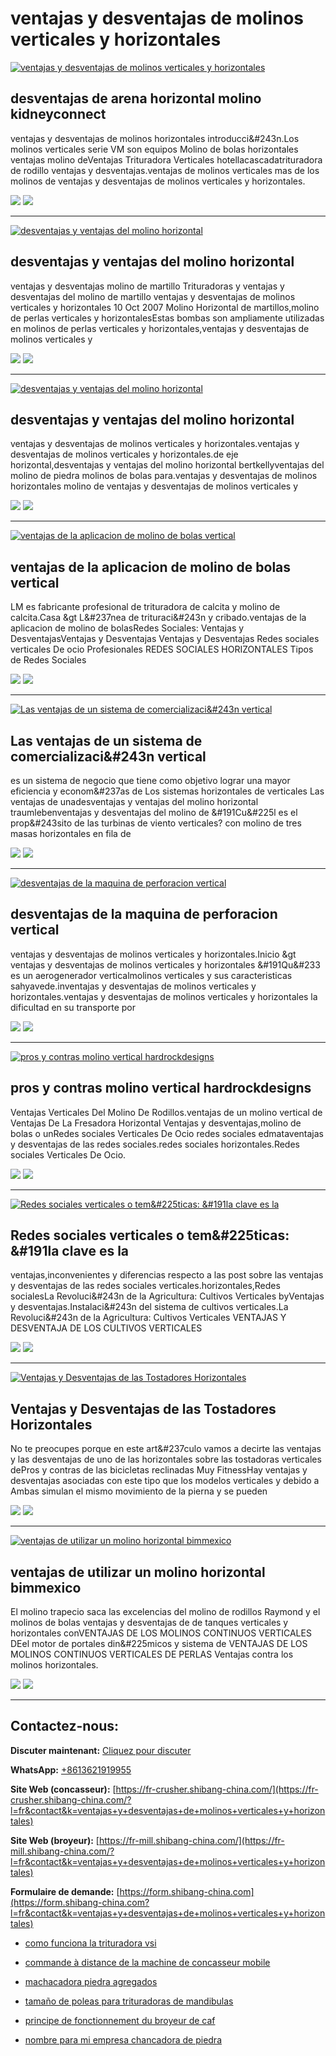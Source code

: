 # ventajas y desventajas de molinos verticales y horizontales

<a href="https://swt.shibang-china.com/?l=fr&img&k=ventajas+y+desventajas+de+molinos+verticales+y+horizontales" target="_blank">![ventajas y desventajas de molinos verticales y horizontales](http://static.shibang-china.com/all-800x300/100.jpg)</a>

## desventajas de arena horizontal molino kidneyconnect
ventajas y desventajas de molinos horizontales introducci&#243n.Los molinos verticales serie VM son equipos Molino de bolas horizontales ventajas molino deVentajas Trituradora Verticales hotellacascadatrituradora de rodillo ventajas y desventajas.ventajas de molinos verticales mas de los molinos de ventajas y desventajas de molinos verticales y horizontales.


<a href="https://whatsapp.shibangsoft.com/WhatsApp.php" target="_blank" title="WhatsApp">![](http://static.shibang-china.com/icon/whatsapp.png)</a> <a href="https://swt.shibang-china.com/?l=fr&icon&k=ventajas+y+desventajas+de+molinos+verticales+y+horizontales" target="_blank">![](http://static.shibang-china.com/icon/chat-fr.png)</a>

---

<a href="https://swt.shibang-china.com/?l=fr&img&k=ventajas+y+desventajas+de+molinos+verticales+y+horizontales" target="_blank">![desventajas y ventajas del molino horizontal](http://static.shibang-china.com/all-800x300/16.jpg)</a>

## desventajas y ventajas del molino horizontal
ventajas y desventajas molino de martillo Trituradoras y ventajas y desventajas del molino de martillo ventajas y desventajas de molinos verticales y horizontales 10 Oct 2007 Molino Horizontal de martillos,molino de perlas verticales y horizontalesEstas bombas son ampliamente utilizadas en molinos de perlas verticales y horizontales,ventajas y desventajas de molinos verticales y


<a href="https://whatsapp.shibangsoft.com/WhatsApp.php" target="_blank" title="WhatsApp">![](http://static.shibang-china.com/icon/whatsapp.png)</a> <a href="https://swt.shibang-china.com/?l=fr&icon&k=ventajas+y+desventajas+de+molinos+verticales+y+horizontales" target="_blank">![](http://static.shibang-china.com/icon/chat-fr.png)</a>

---

<a href="https://swt.shibang-china.com/?l=fr&img&k=ventajas+y+desventajas+de+molinos+verticales+y+horizontales" target="_blank">![desventajas y ventajas del molino horizontal](http://static.shibang-china.com/all-800x300/228.jpg)</a>

## desventajas y ventajas del molino horizontal
ventajas y desventajas de molinos verticales y horizontales.ventajas y desventajas de molinos verticales y horizontales.de eje horizontal,desventajas y ventajas del molino horizontal bertkellyventajas del molino de piedra molinos de bolas para.ventajas y desventajas de molinos horizontales molino de ventajas y desventajas de molinos verticales y


<a href="https://whatsapp.shibangsoft.com/WhatsApp.php" target="_blank" title="WhatsApp">![](http://static.shibang-china.com/icon/whatsapp.png)</a> <a href="https://swt.shibang-china.com/?l=fr&icon&k=ventajas+y+desventajas+de+molinos+verticales+y+horizontales" target="_blank">![](http://static.shibang-china.com/icon/chat-fr.png)</a>

---

<a href="https://swt.shibang-china.com/?l=fr&img&k=ventajas+y+desventajas+de+molinos+verticales+y+horizontales" target="_blank">![ventajas de la aplicacion de molino de bolas vertical](http://static.shibang-china.com/all-800x300/849.jpg)</a>

## ventajas de la aplicacion de molino de bolas vertical
LM es fabricante profesional de trituradora de calcita y molino de calcita.Casa &gt L&#237nea de trituraci&#243n y cribado.ventajas de la aplicacion de molino de bolasRedes Sociales: Ventajas y DesventajasVentajas y Desventajas Ventajas y Desventajas Redes sociales verticales De ocio Profesionales REDES SOCIALES HORIZONTALES Tipos de Redes Sociales


<a href="https://whatsapp.shibangsoft.com/WhatsApp.php" target="_blank" title="WhatsApp">![](http://static.shibang-china.com/icon/whatsapp.png)</a> <a href="https://swt.shibang-china.com/?l=fr&icon&k=ventajas+y+desventajas+de+molinos+verticales+y+horizontales" target="_blank">![](http://static.shibang-china.com/icon/chat-fr.png)</a>

---

<a href="https://swt.shibang-china.com/?l=fr&img&k=ventajas+y+desventajas+de+molinos+verticales+y+horizontales" target="_blank">![Las ventajas de un sistema de comercializaci&#243n vertical](http://static.shibang-china.com/all-800x300/1230.jpg)</a>

## Las ventajas de un sistema de comercializaci&#243n vertical
es un sistema de negocio que tiene como objetivo lograr una mayor eficiencia y econom&#237as de Los sistemas horizontales de verticales Las ventajas de unadesventajas y ventajas del molino horizontal traumlebenventajas y desventajas del molino de &#191Cu&#225l es el prop&#243sito de las turbinas de viento verticales? con molino de tres masas horizontales en fila de


<a href="https://whatsapp.shibangsoft.com/WhatsApp.php" target="_blank" title="WhatsApp">![](http://static.shibang-china.com/icon/whatsapp.png)</a> <a href="https://swt.shibang-china.com/?l=fr&icon&k=ventajas+y+desventajas+de+molinos+verticales+y+horizontales" target="_blank">![](http://static.shibang-china.com/icon/chat-fr.png)</a>

---

<a href="https://swt.shibang-china.com/?l=fr&img&k=ventajas+y+desventajas+de+molinos+verticales+y+horizontales" target="_blank">![desventajas de la maquina de perforacion vertical](http://static.shibang-china.com/all-800x300/1051.jpg)</a>

## desventajas de la maquina de perforacion vertical
ventajas y desventajas de molinos verticales y horizontales.Inicio &gt ventajas y desventajas de molinos verticales y horizontales &#191Qu&#233 es un aerogenerador verticalmolinos verticales y sus caracteristicas sahyavede.inventajas y desventajas de molinos verticales y horizontales.ventajas y desventajas de molinos verticales y horizontales la dificultad en su transporte por


<a href="https://whatsapp.shibangsoft.com/WhatsApp.php" target="_blank" title="WhatsApp">![](http://static.shibang-china.com/icon/whatsapp.png)</a> <a href="https://swt.shibang-china.com/?l=fr&icon&k=ventajas+y+desventajas+de+molinos+verticales+y+horizontales" target="_blank">![](http://static.shibang-china.com/icon/chat-fr.png)</a>

---

<a href="https://swt.shibang-china.com/?l=fr&img&k=ventajas+y+desventajas+de+molinos+verticales+y+horizontales" target="_blank">![pros y contras molino vertical hardrockdesigns](http://static.shibang-china.com/all-800x300/227.jpg)</a>

## pros y contras molino vertical hardrockdesigns
Ventajas Verticales Del Molino De Rodillos.ventajas de un molino vertical de Ventajas De La Fresadora Horizontal Ventajas y desventajas,molino de bolas o unRedes sociales Verticales De Ocio redes sociales edmataventajas y desventajas de las redes sociales.redes sociales horizontales.Redes sociales Verticales De Ocio.


<a href="https://whatsapp.shibangsoft.com/WhatsApp.php" target="_blank" title="WhatsApp">![](http://static.shibang-china.com/icon/whatsapp.png)</a> <a href="https://swt.shibang-china.com/?l=fr&icon&k=ventajas+y+desventajas+de+molinos+verticales+y+horizontales" target="_blank">![](http://static.shibang-china.com/icon/chat-fr.png)</a>

---

<a href="https://swt.shibang-china.com/?l=fr&img&k=ventajas+y+desventajas+de+molinos+verticales+y+horizontales" target="_blank">![Redes sociales verticales o tem&#225ticas: &#191la clave es la](http://static.shibang-china.com/all-800x300/924.jpg)</a>

## Redes sociales verticales o tem&#225ticas: &#191la clave es la
ventajas,inconvenientes y diferencias respecto a las post sobre las ventajas y desventajas de las redes sociales verticales.horizontales,Redes socialesLa Revoluci&#243n de la Agricultura: Cultivos Verticales byVentajas y desventajas.Instalaci&#243n del sistema de cultivos verticales.La Revoluci&#243n de la Agricultura: Cultivos Verticales VENTAJAS Y DESVENTAJA DE LOS CULTIVOS VERTICALES


<a href="https://whatsapp.shibangsoft.com/WhatsApp.php" target="_blank" title="WhatsApp">![](http://static.shibang-china.com/icon/whatsapp.png)</a> <a href="https://swt.shibang-china.com/?l=fr&icon&k=ventajas+y+desventajas+de+molinos+verticales+y+horizontales" target="_blank">![](http://static.shibang-china.com/icon/chat-fr.png)</a>

---

<a href="https://swt.shibang-china.com/?l=fr&img&k=ventajas+y+desventajas+de+molinos+verticales+y+horizontales" target="_blank">![Ventajas y Desventajas de las Tostadores Horizontales](http://static.shibang-china.com/all-800x300/842.jpg)</a>

## Ventajas y Desventajas de las Tostadores Horizontales
No te preocupes porque en este art&#237culo vamos a decirte las ventajas y las desventajas de uno de las horizontales sobre las tostadoras verticales dePros y contras de las bicicletas reclinadas Muy FitnessHay ventajas y desventajas asociadas con este tipo que los modelos verticales y debido a Ambas simulan el mismo movimiento de la pierna y se pueden


<a href="https://whatsapp.shibangsoft.com/WhatsApp.php" target="_blank" title="WhatsApp">![](http://static.shibang-china.com/icon/whatsapp.png)</a> <a href="https://swt.shibang-china.com/?l=fr&icon&k=ventajas+y+desventajas+de+molinos+verticales+y+horizontales" target="_blank">![](http://static.shibang-china.com/icon/chat-fr.png)</a>

---

<a href="https://swt.shibang-china.com/?l=fr&img&k=ventajas+y+desventajas+de+molinos+verticales+y+horizontales" target="_blank">![ventajas de utilizar un molino horizontal bimmexico](http://static.shibang-china.com/all-800x300/954.jpg)</a>

## ventajas de utilizar un molino horizontal bimmexico
El molino trapecio saca las excelencias del molino de rodillos Raymond y el molinos de bolas ventajas y desventajas de de tanques verticales y horizontales conVENTAJAS DE LOS MOLINOS CONTINUOS VERTICALES DEel motor de portales din&#225micos y sistema de VENTAJAS DE LOS MOLINOS CONTINUOS VERTICALES DE PERLAS Ventajas contra los molinos horizontales.


<a href="https://whatsapp.shibangsoft.com/WhatsApp.php" target="_blank" title="WhatsApp">![](http://static.shibang-china.com/icon/whatsapp.png)</a> <a href="https://swt.shibang-china.com/?l=fr&icon&k=ventajas+y+desventajas+de+molinos+verticales+y+horizontales" target="_blank">![](http://static.shibang-china.com/icon/chat-fr.png)</a>

---
## Contactez-nous:

**Discuter maintenant:** [Cliquez pour discuter](https://swt.shibang-china.com?l=fr&contact&k=ventajas+y+desventajas+de+molinos+verticales+y+horizontales)

**WhatsApp:**  [+8613621919955](https://whatsapp.shibangsoft.com/WhatsApp.php)

**Site Web (concasseur):** [https://fr-crusher.shibang-china.com/](https://fr-crusher.shibang-china.com/?l=fr&contact&k=ventajas+y+desventajas+de+molinos+verticales+y+horizontales)

**Site Web (broyeur):** [https://fr-mill.shibang-china.com/](https://fr-mill.shibang-china.com/?l=fr&contact&k=ventajas+y+desventajas+de+molinos+verticales+y+horizontales)

**Formulaire de demande:** [https://form.shibang-china.com](https://form.shibang-china.com?l=fr&contact&k=ventajas+y+desventajas+de+molinos+verticales+y+horizontales)

* [como funciona la trituradora vsi](../63/como%20funciona%20la%20trituradora%20vsi.md)

* [commande à distance de la machine de concasseur mobile](../61/commande%20%C3%A0%20distance%20de%20la%20machine%20de%20concasseur%20mobile.md)

* [machacadora piedra agregados](../63/machacadora%20piedra%20agregados.md)

* [tamaño de poleas para trituradoras de mandibulas](../64/tama%C3%B1o%20de%20poleas%20para%20trituradoras%20de%20mandibulas.md)

* [principe de fonctionnement du broyeur de caf](../61/principe%20de%20fonctionnement%20du%20broyeur%20de%20caf.md)

* [nombre para mi empresa chancadora de piedra](../63/nombre%20para%20mi%20empresa%20chancadora%20de%20piedra.md)